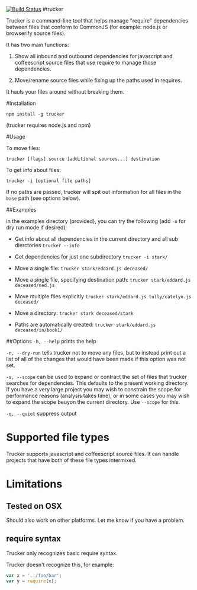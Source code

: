 [![Build Status](https://travis-ci.org/davidmfoley/node-trucker.svg?branch=master)](https://travis-ci.org/davidmfoley/node-trucker)
#trucker

Trucker is a command-line tool that helps manage "require" dependencies between files that conform to CommonJS (for example: node.js or browserify source files).

It has two main functions:

1. Show all inbound and outbound dependencies for javascript and coffeescript source files that use require to manage those dependencies.

1. Move/rename source files while fixing up the paths used in requires.

It hauls your files around without breaking them.

#Installation

```npm install -g trucker```

(trucker requires node.js and npm)

#Usage

To move files:

```trucker [flags] source [additional sources...] destination```

To get info about files:

```trucker -i [optional file paths]```

If no paths are passed, trucker will spit out information for all files in the `base` path (see options below).

##Examples

in the examples directory (provided), you can try the following (add ```-n``` for dry run mode if desired):

- Get info about all dependencies in the current directory and all sub dierctories
```trucker --info```

- Get dependencies for just one subdirectory
```trucker -i stark/```

- Move a single file:
```trucker stark/eddard.js deceased/```

- Move a single file, specifying destination path:
```trucker stark/eddard.js deceased/ned.js```

- Move multiple files explicitly
```trucker stark/eddard.js tully/catelyn.js deceased/```

- Move a directory:
```trucker stark deceased/stark```

- Paths are automatically created:
```trucker stark/eddard.js deceased/in/book1/```

##Options
```-h, --help``` prints the help

```-n, --dry-run``` tells trucker not to move any files, but to instead print out a list of all of the changes that would have been made if this option was not set.

```-s, --scope``` can be used to expand or contract the set of files that trucker searches for dependencies. This defaults to the present working directory. If you have a very large project you may wish to constrain the scope for performance reasons (analysis takes time), or in some cases you may wish to expand the scope beuyon the current directory. Use ```--scope``` for this.

```-q, --quiet``` suppress output

# Supported file types

Trucker supports javascript and coffeescript source files. It can handle projects that have both of these file types intermixed.

# Limitations

## Tested on OSX

Should also work on other platforms. Let me know if you have a problem.

## require syntax

Trucker only recognizes basic require syntax.

Trucker doesn't recognize this, for example:
```javascript
var x = '../foo/bar';
var y = require(x);
```

